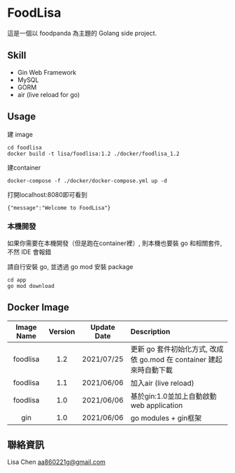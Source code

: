 # FoodLisa

這是一個以 foodpanda 為主題的 Golang side project.

## Skill
* Gin Web Framework
* MySQL
* GORM
* air (live reload for go)


## Usage

建 image
```
cd foodlisa
docker build -t lisa/foodlisa:1.2 ./docker/foodlisa_1.2 
```

建container
```
docker-compose -f ./docker/docker-compose.yml up -d
```


打開localhost:8080即可看到
```
{"message":"Welcome to FoodLisa"}
```

### 本機開發

如果你需要在本機開發（但是跑在container裡）, 則本機也要裝 go 和相關套件, 不然 IDE 會報錯

請自行安裝 go, 並透過 go mod 安裝 package 
```
cd app
go mod download
```


## Docker Image

| Image Name | Version | Update Date | Description 
| :----:| :---: | :----: | :---- |
| foodlisa | 1.2 | 2021/07/25 | 更新 go 套件初始化方式, 改成依 go.mod 在 container 建起來時自動下載 |
| foodlisa | 1.1 | 2021/06/06 | 加入air (live reload) |
| foodlisa | 1.0 | 2021/06/06 | 基於gin:1.0並加上自動啟動web application |
| gin | 1.0 | 2021/06/06 | go modules + gin框架 |


## 聯絡資訊
Lisa Chen
aa860221g@gmail.com
